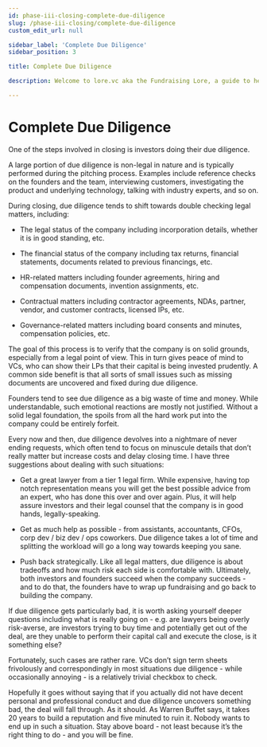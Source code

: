 ```yaml
---
id: phase-iii-closing-complete-due-diligence
slug: /phase-iii-closing/complete-due-diligence
custom_edit_url: null

sidebar_label: 'Complete Due Diligence'
sidebar_position: 3

title: Complete Due Diligence

description: Welcome to lore.vc aka the Fundraising Lore, a guide to help founder CEOs successfully raise early-stage VC financing from Silicon Valley investors

---
```


# Complete Due Diligence

One of the steps involved in closing is investors doing their due diligence. 

A large portion of due diligence is non-legal in nature and is typically performed during the pitching process. Examples include reference checks on the founders and the team, interviewing customers, investigating the product and underlying technology, talking with industry experts, and so on.

During closing, due diligence tends to shift towards double checking legal matters, including:

- The legal status of the company including incorporation details, whether it is in good standing, etc.

- The financial status of the company including tax returns, financial statements, documents related to previous financings, etc.

- HR-related matters including founder agreements, hiring and compensation documents, invention assignments, etc.

- Contractual matters including contractor agreements, NDAs, partner, vendor, and customer contracts, licensed IPs, etc.

- Governance-related matters including board consents and minutes, compensation policies, etc. 

The goal of this process is to verify that the company is on solid grounds, especially from a legal point of view. This in turn gives peace of mind to VCs, who can show their LPs that their capital is being invested prudently. A common side benefit is that all sorts of small issues such as missing documents are uncovered and fixed during due diligence.

Founders tend to see due diligence as a big waste of time and money. While understandable, such emotional reactions are mostly not justified. Without a solid legal foundation, the spoils from all the hard work put into the company could be entirely forfeit. 

Every now and then, due diligence devolves into a nightmare of never ending requests, which often tend to focus on minuscule details that don’t really matter but increase costs and delay closing time. I have three suggestions about dealing with such situations:

- Get a great lawyer from a tier 1 legal firm. While expensive, having top notch representation means you will get the best possible advice from an expert, who has done this over and over again. Plus, it will help assure investors and their legal counsel that the company is in good hands, legally-speaking.

- Get as much help as possible - from assistants, accountants, CFOs, corp dev / biz dev / ops coworkers. Due diligence takes a lot of time and splitting the workload will go a long way towards keeping you sane.

- Push back strategically. Like all legal matters, due diligence is about tradeoffs and how much risk each side is comfortable with. Ultimately, both investors and founders succeed when the company succeeds - and to do that, the founders have to wrap up fundraising and go back to building the company. 

If due diligence gets particularly bad, it is worth asking yourself deeper questions including what is really going on - e.g. are lawyers being overly risk-averse, are investors trying to buy time and potentially get out of the deal, are they unable to perform their capital call and execute the close, is it something else? 

Fortunately, such cases are rather rare. VCs don’t sign term sheets frivolously and correspondingly in most situations due diligence - while occasionally annoying - is a relatively trivial checkbox to check. 

Hopefully it goes without saying that if you actually did not have decent personal and professional conduct and due diligence uncovers something bad, the deal will fall through. As it should. As Warren Buffet says, it takes 20 years to build a reputation and five minuted to ruin it. Nobody wants to end up in such a situation. Stay above board - not least because it’s the right thing to do - and you will be fine.